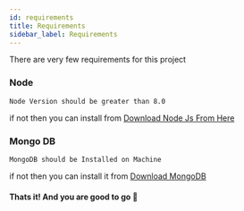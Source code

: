 ```yaml
---
id: requirements
title: Requirements
sidebar_label: Requirements
---
```



There are very few requirements for this project
### Node 
```
Node Version should be greater than 8.0
```
if not then you can install from [Download Node Js From Here](https://nodejs.org/en/download/)

### Mongo DB
```
MongoDB should be Installed on Machine
```
if not then you can install it from [Download MongoDB](https://www.mongodb.com/download-center/community)

#### Thats it! And you are good to go :ear_of_rice:
